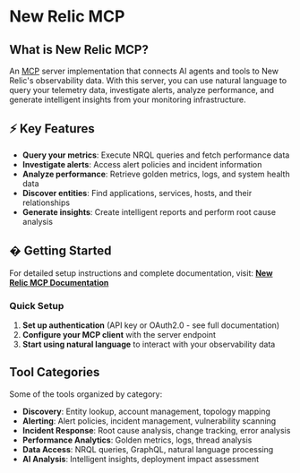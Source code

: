# New Relic MCP

## What is New Relic MCP?

An [MCP](https://modelcontextprotocol.io) server implementation that connects AI agents and tools to New Relic's observability data. With this server, you can use natural language to query your telemetry data, investigate alerts, analyze performance, and generate intelligent insights from your monitoring infrastructure.

## ⚡ Key Features

- **Query your metrics**: Execute NRQL queries and fetch performance data
- **Investigate alerts**: Access alert policies and incident information  
- **Analyze performance**: Retrieve golden metrics, logs, and system health data
- **Discover entities**: Find applications, services, hosts, and their relationships
- **Generate insights**: Create intelligent reports and perform root cause analysis

## � Getting Started

For detailed setup instructions and complete documentation, visit: **[New Relic MCP Documentation](https://docs.newrelic.com/docs/agentic-ai/mcp/overview)**

### Quick Setup

1. **Set up authentication** (API key or OAuth2.0 - see full documentation)
2. **Configure your MCP client** with the server endpoint
3. **Start using natural language** to interact with your observability data

## Tool Categories

Some of the tools organized by category:
- **Discovery**: Entity lookup, account management, topology mapping
- **Alerting**: Alert policies, incident management, vulnerability scanning  
- **Incident Response**: Root cause analysis, change tracking, error analysis
- **Performance Analytics**: Golden metrics, logs, thread analysis
- **Data Access**: NRQL queries, GraphQL, natural language processing
- **AI Analysis**: Intelligent insights, deployment impact assessment